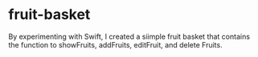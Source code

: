 # fruit-basket

By experimenting with Swift, I created a siimple fruit basket that contains the function to showFruits, addFruits, editFruit, and delete Fruits. 
